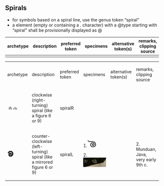 ## Spirals
- for symbols based on a spiral line, use the genus token “spiral”
- a <g> element (empty or containing a . character) with a @type starting with “spiral” shall be provisionally displayed as @

|archetype|description|preferred token|specimens|alternative token(s)|remarks, clipping source|
|:-----:|:-----:|:-----:|:-----:|:-----:|:-----:|
|||||||

<table class="c52"><tbody><tr class="c16"><td class="c23" colspan="1" rowspan="1"><p class="c4"><span class="c1">archetype</span></p></td><td class="c32" colspan="1" rowspan="1"><p class="c4"><span class="c1">description</span></p></td><td class="c34" colspan="1" rowspan="1"><p class="c4"><span class="c1">preferred token</span></p></td><td class="c39" colspan="1" rowspan="1"><p class="c4"><span class="c1">specimens</span></p></td><td class="c39" colspan="1" rowspan="1"><p class="c4"><span class="c1">alternative token(s)</span></p></td><td class="c17" colspan="1" rowspan="1"><p class="c4"><span class="c1">remarks, clipping source</span></p></td></tr><tr class="c5"><td class="c8" colspan="1" rowspan="1"><p class="c4"><span class="c3 c25">&nbsp;</span><span style="overflow: hidden; display: inline-block; margin: 0.00px 0.00px; border: 0.00px solid #000000; transform: rotate(0.00rad) translateZ(0px); -webkit-transform: rotate(0.00rad) translateZ(0px); width: 12.00px; height: 12.00px;"><img alt="" src="images/image20.jpg" style="width: 12.00px; height: 12.00px; margin-left: 0.00px; margin-top: 0.00px; transform: rotate(0.00rad) translateZ(0px); -webkit-transform: rotate(0.00rad) translateZ(0px);" title=""></span><span class="c3 c25">&nbsp;</span><span style="overflow: hidden; display: inline-block; margin: 0.00px 0.00px; border: 0.00px solid #000000; transform: rotate(0.00rad) translateZ(0px); -webkit-transform: rotate(0.00rad) translateZ(0px); width: 12.00px; height: 10.53px;"><img alt="" src="images/image55.png" style="width: 12.00px; height: 10.53px; margin-left: 0.00px; margin-top: 0.00px; transform: rotate(0.00rad) translateZ(0px); -webkit-transform: rotate(0.00rad) translateZ(0px);" title=""></span></p></td><td class="c33" colspan="1" rowspan="1"><p class="c4"><span class="c1">clockwise (right-turning) spiral (like a figure 6 or 9)</span></p></td><td class="c18" colspan="1" rowspan="1"><p class="c4"><span class="c1">spiralR</span></p></td><td class="c6" colspan="1" rowspan="1"><p class="c4 c21"><span class="c1"></span></p></td><td class="c6" colspan="1" rowspan="1"><p class="c4 c21"><span class="c1"></span></p></td><td class="c24" colspan="1" rowspan="1"><p class="c4"><span class="c0">&nbsp;</span></p></td></tr><tr class="c5"><td class="c8" colspan="1" rowspan="1"><p class="c4"><span style="overflow: hidden; display: inline-block; margin: 0.00px 0.00px; border: 0.00px solid #000000; transform: rotate(0.00rad) translateZ(0px); -webkit-transform: rotate(0.00rad) translateZ(0px); width: 20.81px; height: 20.81px;"><img alt="" src="images/image49.png" style="width: 20.81px; height: 20.81px; margin-left: 0.00px; margin-top: 0.00px; transform: rotate(0.00rad) translateZ(0px); -webkit-transform: rotate(0.00rad) translateZ(0px);" title=""></span></p></td><td class="c33" colspan="1" rowspan="1"><p class="c4"><span class="c1">counter-clockwise (left-turning) spiral (like a mirrored figure 6 or 9)</span></p></td><td class="c18" colspan="1" rowspan="1"><p class="c4"><span class="c1">spiralL</span></p></td><td class="c6" colspan="1" rowspan="1"><p class="c4"><span class="c3 c25">1.</span><span style="overflow: hidden; display: inline-block; margin: 0.00px 0.00px; border: 0.00px solid #000000; transform: rotate(0.00rad) translateZ(0px); -webkit-transform: rotate(0.00rad) translateZ(0px); width: 28.81px; height: 21.61px;"><img alt="gomutra" src="images/image64.png" style="width: 28.81px; height: 21.61px; margin-left: 0.00px; margin-top: 0.00px; transform: rotate(0.00rad) translateZ(0px); -webkit-transform: rotate(0.00rad) translateZ(0px);" title=""></span></p><p class="c4"><span class="c3 c25">2. </span><span style="overflow: hidden; display: inline-block; margin: 0.00px 0.00px; border: 0.00px solid #000000; transform: rotate(0.00rad) translateZ(0px); -webkit-transform: rotate(0.00rad) translateZ(0px); width: 74.91px; height: 31.39px;"><img alt="" src="images/image16.png" style="width: 74.91px; height: 31.39px; margin-left: 0.00px; margin-top: 0.00px; transform: rotate(0.00rad) translateZ(0px); -webkit-transform: rotate(0.00rad) translateZ(0px);" title=""></span></p></td><td class="c6" colspan="1" rowspan="1"><p class="c4 c21"><span class="c1"></span></p></td><td class="c24" colspan="1" rowspan="1"><p class="c4"><span class="c0">2. Munduan, Java, very early 9th c.</span></p></td></tr></tbody></table>
